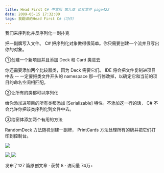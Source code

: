 ```yaml
---
title: Head First C# 中文版 第九章 读写文件 page422
date: 2009-05-15 17:32:00
tags: 我翻译的Head First C#（习作）
---
```

我们来序列化并反序列化一副扑克

  

把一副牌写入文件。  C#  把序列化对象做得很简单。你只需要创建一个流并且写出你的对象。

  

①创建一个新项目并且添加  Deck  和  Card  类进去

  

你还需要添加两个比较器类，因为  Deck  需要它们。  IDE  将会把文件复制进项目中去  \--  一定要把类文件开头的  namespace
那一行修改掉，以确定它和当前的项目的命名空间相匹配。

  

②让所有的类都可以序列化

  

给你添加进项目的所有类都添加  [Serializable]  特性。不添加这一行的话，  C#  不会允许你把该类序列化到文件中去。

  

③给窗体添加两个有用的方法

  

RandomDeck  方法随机创建一副牌，  PrintCards  方法处理所有的牌并把它们打印到控制台。

  

![](https://p-blog.csdn.net/images/p_blog_csdn_net/cuipengfei1/EntryImages/20090515/2009-05-15_17-27-10.jpg)



[ ![](https://profile.csdnimg.cn/5/2/5/3_cuipengfei1)
![](https://g.csdnimg.cn/static/user-reg-year/1x/11.png)
](https://blog.csdn.net/cuipengfei1)



发布了127 篇原创文章  ·  获赞 8  ·  访问量 74万+

